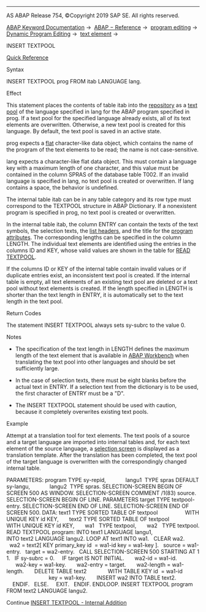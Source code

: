   

* * *

AS ABAP Release 754, ©Copyright 2019 SAP SE. All rights reserved.

[ABAP Keyword Documentation](javascript:call_link\('abenabap.htm'\)) →  [ABAP − Reference](javascript:call_link\('abenabap_reference.htm'\)) →  [program editing](javascript:call_link\('abenprogram_editing.htm'\)) →  [Dynamic Program Editing](javascript:call_link\('abenabap_language_dynamic.htm'\)) →  [text element](javascript:call_link\('abentextpool.htm'\)) → 

INSERT TEXTPOOL

[Quick Reference](javascript:call_link\('abapinsert_textpool_shortref.htm'\))

Syntax

INSERT TEXTPOOL prog FROM itab LANGUAGE lang.

Effect

This statement places the contents of table itab into the [repository](javascript:call_link\('abenrepository_glosry.htm'\) "Glossary Entry") as a [text pool](javascript:call_link\('abentext_pool_glosry.htm'\) "Glossary Entry") of the language specified in lang for the ABAP program specified in prog. If a text pool for the specified language already exists, all of its text elements are overwritten. Otherwise, a new text pool is created for this language. By default, the text pool is saved in an active state.

prog expects a [flat](javascript:call_link\('abenflat_glosry.htm'\) "Glossary Entry") character-like data object, which contains the name of the program of the text elements to be read; the name is not case-sensitive.

lang expects a character-like flat data object. This must contain a language key with a maximum length of one character, and this value must be contained in the column SPRAS of the database table T002. If an invalid language is specified in lang, no text pool is created or overwritten. If lang contains a space, the behavior is undefined.

The internal table itab can be in any table category and its row type must correspond to the TEXTPOOL structure in ABAP Dictionary. If a nonexistent program is specified in prog, no text pool is created or overwritten.

In the internal table itab, the column ENTRY can contain the texts of the text symbols, the selection texts, the [list headers](javascript:call_link\('abenlist_header_glosry.htm'\) "Glossary Entry"), and the title for the [program attributes](javascript:call_link\('abenprogram_attribute_glosry.htm'\) "Glossary Entry"). The corresponding lengths can be specified in the column LENGTH. The individual text elements are identified using the entries in the columns ID and KEY, whose valid values are shown in the table for [READ TEXTPOOL](javascript:call_link\('abapread_textpool.htm'\)).

If the columns ID or KEY of the internal table contain invalid values or if duplicate entries exist, an inconsistent text pool is created. If the internal table is empty, all text elements of an existing text pool are deleted or a text pool without text elements is created. If the length specified in LENGTH is shorter than the text length in ENTRY, it is automatically set to the text length in the text pool.

Return Codes

The statement INSERT TEXTPOOL always sets sy-subrc to the value 0.

Notes

-   The specification of the text length in LENGTH defines the maximum length of the text element that is available in [ABAP Workbench](javascript:call_link\('abenabap_workbench_glosry.htm'\) "Glossary Entry") when translating the text pool into other languages and should be set sufficiently large.
    
-   In the case of selection texts, there must be eight blanks before the actual text in ENTRY. If a selection text from the dictionary is to be used, the first character of ENTRY must be a "D".
    
-   The INSERT TEXTPOOL statement should be used with caution, because it completely overwrites existing text pools.
    

Example

Attempt at a translation tool for text elements. The text pools of a source and a target language are imported into internal tables and, for each text element of the source language, a [selection screen](javascript:call_link\('abenselection_screen_glosry.htm'\) "Glossary Entry") is displayed as a translation template. After the translation has been completed, the text pool of the target language is overwritten with the correspondingly changed internal table.

PARAMETERS: program TYPE sy-repid,
            langu1  TYPE spras DEFAULT sy-langu,
            langu2  TYPE spras.
SELECTION-SCREEN BEGIN OF SCREEN 500 AS WINDOW.
SELECTION-SCREEN COMMENT /1(83) source.
SELECTION-SCREEN BEGIN OF LINE.
PARAMETERS target TYPE textpool-entry.
SELECTION-SCREEN END OF LINE.
SELECTION-SCREEN END OF SCREEN 500.
DATA: text1 TYPE SORTED TABLE OF textpool
                 WITH UNIQUE KEY id KEY,
      text2 TYPE SORTED TABLE OF textpool
                 WITH UNIQUE KEY id KEY,
      wa1   TYPE textpool,
      wa2   TYPE textpool.
READ TEXTPOOL program: INTO text1 LANGUAGE langu1,
                       INTO text2 LANGUAGE langu2.
LOOP AT text1 INTO wa1.
  CLEAR wa2.
  wa2 = text2\[ KEY primary\_key id  = wa1-id key = wa1-key \].
  source = wa1-entry.
  target = wa2-entry.
  CALL SELECTION-SCREEN 500 STARTING AT 1 1.
  IF sy-subrc = 0.
    IF target IS NOT INITIAL.
      wa2-id = wa1-id.
      wa2-key = wa1-key.
      wa2-entry = target.
      wa2-length = wa1-length.
      DELETE TABLE text2
             WITH TABLE KEY id  = wa1-id
                            key = wa1-key.
      INSERT wa2 INTO TABLE text2.
    ENDIF.
  ELSE.
    EXIT.
  ENDIF.
ENDLOOP.
INSERT TEXTPOOL program FROM text2 LANGUAGE langu2.

Continue
[INSERT TEXTPOOL - Internal Addition](javascript:call_link\('abapinsert_textpool_internal.htm'\))